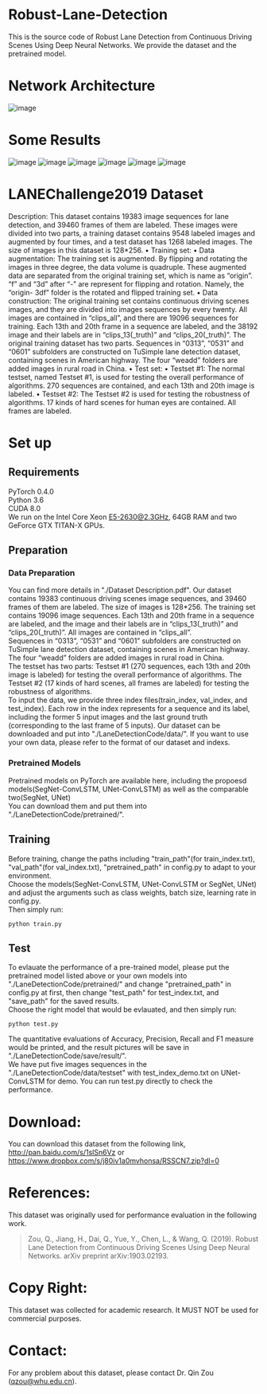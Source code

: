 # Robust-Lane-Detection
This is the source code of Robust Lane Detection from Continuous Driving Scenes Using Deep Neural Networks. We provide the dataset and the pretrained model.

# Network Architecture
![image](https://github.com/qinnzou/Robust-Lane-Detection/blob/master/LaneDetectionCode/save/result/network.png)
# Some Results
![image](https://github.com/qinnzou/Robust-Lane-Detection/blob/master/LaneDetectionCode/save/result/1_data.jpg)
![image](https://github.com/qinnzou/Robust-Lane-Detection/blob/master/LaneDetectionCode/save/result/2_data.jpg)
![image](https://github.com/qinnzou/Robust-Lane-Detection/blob/master/LaneDetectionCode/save/result/3_data.jpg)
![image](https://github.com/qinnzou/Robust-Lane-Detection/blob/master/LaneDetectionCode/save/result/1_pred.jpg)
![image](https://github.com/qinnzou/Robust-Lane-Detection/blob/master/LaneDetectionCode/save/result/2_pred.jpg)
![image](https://github.com/qinnzou/Robust-Lane-Detection/blob/master/LaneDetectionCode/save/result/3_pred.jpg)

# LANEChallenge2019 Dataset
Description:
This dataset contains 19383 image sequences for lane detection, and 39460 frames of them are labeled. These images were divided into two parts, a training dataset contains 9548 labeled images and augmented by four times, and a test dataset has 1268 labeled images. The size of images in this dataset is 128*256.
    • Training set:
    • Data augmentation:
The training set is augmented. By flipping and rotating the images in three degree, the data volume is quadruple. These augmented data are separated from the original training set, which is name as “origin”. “f” and “3d” after “-” are represent for flipping and rotation. Namely, the “origin- 3df” folder is the rotated and flipped training set.
    • Data construction:
The original training set contains continuous driving scenes images, and they are divided into images sequences by every twenty. All images are contained in “clips_all”, and there are 19096 sequences for training. Each 13th and 20th frame in a sequence are labeled, and the 38192 image and their labels are in “clips_13(_truth)” and “clips_20(_truth)”.
The original training dataset has two parts. Sequences in “0313”, “0531” and “0601” subfolders are constructed on TuSimple lane detection dataset, containing scenes in American highway. The four “weadd” folders are added images in rural road in China.
    • Test set:
    • Testset #1:
The normal testset, named Testset #1, is used for testing the overall performance of algorithms. 270 sequences are contained, and each 13th and 20th image is labeled.
    • Testset #2:
The Testset #2 is used for testing the robustness of algorithms. 17 kinds of hard scenes for human eyes are contained. All frames are labeled.

# Set up
## Requirements
PyTorch 0.4.0  
Python 3.6  
CUDA 8.0  
We run on the Intel Core Xeon E5-2630@2.3GHz, 64GB RAM and two GeForce GTX TITAN-X GPUs.

## Preparation
### Data Preparation
You can find more details in "./Dataset Description.pdf".
Our dataset contains 19383 continuous driving scenes image sequences, and 39460 frames of them are labeled. The size of images is 128*256. 
The training set contains 19096 image sequences. Each 13th and 20th frame in a sequence are labeled, and the image and their labels are in “clips_13(_truth)” and “clips_20(_truth)”. All images are contained in “clips_all”.  
Sequences in “0313”, “0531” and “0601” subfolders are constructed on TuSimple lane detection dataset, containing scenes in American highway. The four “weadd” folders are added images in rural road in China.  
The testset has two parts: Testset #1 (270 sequences, each 13th and 20th image is labeled) for testing the overall performance of algorithms. The Testset #2 (17 kinds of hard scenes, all frames are labeled) for testing the robustness of algorithms.   
To input the data, we provide three index files(train_index, val_index, and test_index). Each row in the index represents for a sequence and its label, including the former 5 input images and the last ground truth (corresponding to the last frame of 5 inputs).
Our dataset can be downloaded and put into "./LaneDetectionCode/data/". If you want to use your own data, please refer to the format of our dataset and indexs.

### Pretrained Models
Pretrained models on PyTorch are available here, including the propoesd models(SegNet-ConvLSTM, UNet-ConvLSTM) as well as the comparable two(SegNet, UNet)  
You can download them and put them into "./LaneDetectionCode/pretrained/".

## Training
Before training, change the paths including "train_path"(for train_index.txt), "val_path"(for val_index.txt), "pretrained_path" in config.py to adapt to your environment.  
Choose the models(SegNet-ConvLSTM, UNet-ConvLSTM or SegNet, UNet) and adjust the arguments such as class weights, batch size, learning rate in config.py.  
Then simply run:  
```
python train.py
```

## Test
To evlauate the performance of a pre-trained model, please put the pretrained model listed above or your own models into "./LaneDetectionCode/pretrained/" and change "pretrained_path" in config.py at first, then change "test_path" for test_index.txt, and "save_path" for the saved results.   
Choose the right model that would be evlauated, and then simply run:  
```
python test.py
```
The quantitative evaluations of Accuracy, Precision, Recall and  F1 measure would be printed, and the result pictures will be save in "./LaneDetectionCode/save/result/".  
We have put five images sequences in the "./LaneDetectionCode/data/testset" with test_index_demo.txt on UNet-ConvLSTM for demo. You can run test.py directly to check the performance.

# Download:
You can download this dataset from the following link,
http://pan.baidu.com/s/1slSn6Vz
or https://www.dropbox.com/s/j80iv1a0mvhonsa/RSSCN7.zip?dl=0 
# References:
This dataset was originally used for performance evaluation in the following work.

> Zou, Q., Jiang, H., Dai, Q., Yue, Y., Chen, L., & Wang, Q. (2019). Robust Lane Detection from Continuous Driving Scenes Using Deep Neural Networks. arXiv preprint arXiv:1903.02193.
# Copy Right:
This dataset was collected for academic research. It MUST NOT be used for commercial purposes. 
# Contact: 
For any problem about this dataset, please contact Dr. Qin Zou (qzou@whu.edu.cn).

